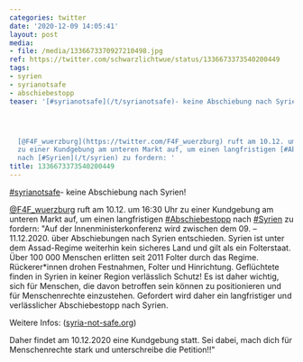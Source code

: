 ```yaml
---
categories: twitter
date: '2020-12-09 14:05:41'
layout: post
media:
- file: /media/1336673370927210498.jpg
ref: https://twitter.com/schwarzlichtwue/status/1336673373540200449
tags:
- syrien
- syrianotsafe
- abschiebestopp
teaser: '[#syrianotsafe](/t/syrianotsafe)- keine Abschiebung nach Syrien!




  [@F4F_wuerzburg](https://twitter.com/F4F_wuerzburg) ruft am 10.12. um 16:30 Uhr
  zu einer Kundgebung am unteren Markt auf, um einen langfristigen [#Abschiebestopp](/t/abschiebestopp)
  nach [#Syrien](/t/syrien) zu fordern: '
title: 1336673373540200449
---
```

[#syrianotsafe](/t/syrianotsafe)- keine Abschiebung nach Syrien!



[@F4F_wuerzburg](https://twitter.com/F4F_wuerzburg) ruft am 10.12. um 16:30 Uhr zu einer Kundgebung am unteren Markt auf, um einen langfristigen [#Abschiebestopp](/t/abschiebestopp) nach [#Syrien](/t/syrien) zu fordern: 
"Auf der Innenministerkonferenz wird zwischen dem 09. – 11.12.2020. über Abschiebungen nach Syrien entschieden. Syrien ist unter dem Assad-Regime weiterhin kein sicheres Land und gilt als ein Folterstaat. Über 100 000 Menschen erlitten seit 2011 Folter durch das Regime.
Rückerer\*innen drohen Festnahmen, Folter und Hinrichtung. Geflüchtete finden in Syrien in keiner Region verlässlich Schutz! Es ist daher wichtig, sich für Menschen, die davon betroffen sein können zu positionieren und für Menschenrechte einzustehen.
Gefordert wird daher ein langfristiger und verlässlicher Abschiebestopp nach Syrien.



Weitere Infos: ([syria-not-safe.org](https://syria-not-safe.org/)) 

Daher findet am 10.12.2020 eine Kundgebung statt.  Sei dabei, mach dich für Menschenrechte stark und unterschreibe die Petition!!"